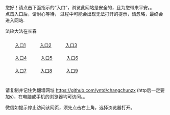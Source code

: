 您好！请点击下面指示的“入口”，浏览此网站是安全的，且为您带来平安。。 <br/>
点击入口后，请耐心等待， 过程中可能会出现无法打开的提示，请忽略，最终会进入网站. </br>

法轮大法在长春<br/>
<div style="padding:10px"><a style="margin:20px" target="_blank" href="https://dxja3p8ilkb8j.cloudfront.net/2Qpsp?dctgqze" id="ccLink1" rel="nofollow">入口1</a> <a target="_blank" style="margin:20px" href="https://d1jgbxm1cj8nro.cloudfront.net/2Qpsp?ypkbktd" id="ccLink2" rel="nofollow">入口2</a> <a style="margin:20px" target="_blank" href="https://d28webakdwpk9l.cloudfront.net/2Qpsp?czsmc" id="ccLink3" rel="nofollow">入口3</a></div>

<div style="padding:10px" ><a style="margin:20px" target="_blank" href="https://dxja3p8ilkb8j.cloudfront.net/2Qpsp?dctgqze" id="ccLink4" rel="nofollow">入口4</a> <a style="margin:20px" href="https://d1jgbxm1cj8nro.cloudfront.net/2Qpsp?ypkbktd" target="_blank" id="ccLink5" rel="nofollow">入口5</a> <a style="margin:20px" href="https://d28webakdwpk9l.cloudfront.net/2Qpsp?czsmc" target="_blank" id="ccLink6" rel="nofollow">入口6</a></div>

<div style="padding:10px"><a style="margin:20px" target="_blank" href="https://dxja3p8ilkb8j.cloudfront.net/2Qpsp?dctgqze" id="ccLink7" rel="nofollow">入口7</a> <a style="margin:20px" href="https://d1jgbxm1cj8nro.cloudfront.net/2Qpsp?ypkbktd" target="_blank" id="ccLink8" rel="nofollow">入口8</a> <a style="margin:20px" target="_blank" href="https://d28webakdwpk9l.cloudfront.net/2Qpsp?czsmc" id="ccLink9" rel="nofollow">入口9</a></div>

<br/>



请复制并记住免翻墙网址 https://github.com/yntd/changchunzx (http后一定要加s)，在电脑或手机的浏览器均可访问。。<br/>

微信如提示停止访问该网页，须先点击右上角，选择浏览器打开。

